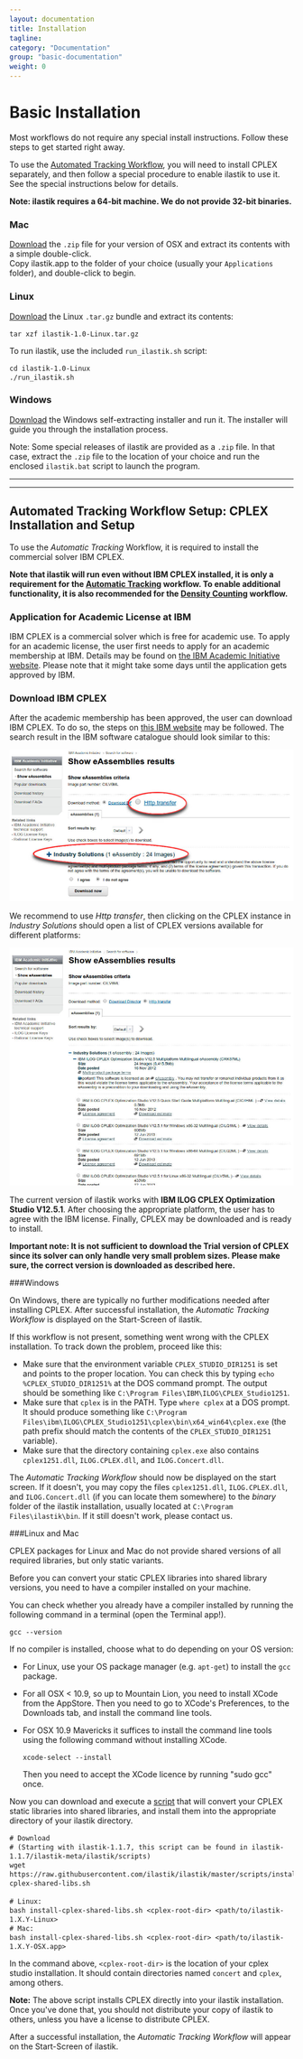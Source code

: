 ```yaml
---
layout: documentation
title: Installation
tagline: 
category: "Documentation"
group: "basic-documentation"
weight: 0
---
```


# Basic Installation

Most workflows do not require any special install instructions.  Follow these steps to get started right away.

To use the [Automated Tracking Workflow]({{baseurl}}/documentation/tracking/tracking.html), you will need to 
install CPLEX separately, and then follow a special procedure to enable ilastik to use it.  
See the special instructions below for details.

**Note: ilastik requires a 64-bit machine.  We do not provide 32-bit binaries.**

### Mac

[Download]({{site.baseurl}}/download.html) the `.zip` file for your version of OSX and extract its contents with a simple double-click.  
Copy ilastik.app to the folder of your choice (usually your `Applications` folder), and double-click to begin. 

### Linux

[Download]({{site.baseurl}}/download.html) the Linux `.tar.gz` bundle and extract its contents:

    tar xzf ilastik-1.0-Linux.tar.gz

To run ilastik, use the included `run_ilastik.sh` script:

    cd ilastik-1.0-Linux
    ./run_ilastik.sh

### Windows

[Download]({{site.baseurl}}/download.html) the Windows self-extracting installer and run it.
The installer will guide you through the installation process.

Note: Some special releases of ilastik are provided as a `.zip` file.  In that case, extract the 
`.zip` file to the location of your choice and run the enclosed `ilastik.bat` script to launch the program.

-----------------

-----------------

## Automated Tracking Workflow Setup: CPLEX Installation and Setup

To use the *Automatic Tracking* Workflow, it is required to install the commercial solver IBM CPLEX. 

**Note that ilastik will run even without IBM CPLEX installed, it is only a requirement for the [Automatic Tracking]({{baseurl}}/documentation/tracking/tracking.html) workflow.
To enable additional functionality, it is also recommended for the [Density Counting]({{baseurl}}/documentation/counting/counting.html) workflow.**

### Application for Academic License at IBM

IBM CPLEX is a commercial solver which is free for academic use.
To apply for an academic license, the user first needs to apply for an 
academic membership at IBM. Details may be found on
[the IBM Academic Initiative website](http://www-03.ibm.com/ibm/university/academic/pub/page/membership).
Please note that it might take some days until the application gets approved by IBM.

### Download IBM CPLEX

After the academic membership has been approved, the user can download IBM CPLEX. To do so, 
the steps on [this IBM website](http://www-03.ibm.com/ibm/university/academic/pub/jsps/assetredirector.jsp?asset_id=1070)
may be followed. 
The search result in the IBM software catalogue should look similar to this:

<a href="./fig/ibm_search_result.jpg" data-toggle="lightbox">
<img src="./fig/ibm_search_result.jpg" class="img-responsive"></a>

We recommend to use *Http transfer*, then clicking on the CPLEX instance in *Industry Solutions* should open
a list of CPLEX versions available for different platforms:

<a href="./fig/cplex_result.jpg" data-toggle="lightbox">
<img src="./fig/cplex_result.jpg" class="img-responsive"></a>

The current version of ilastik works with 
**IBM ILOG CPLEX Optimization Studio V12.5.1**.
After choosing the appropriate platform, the user has to agree with the IBM license. 
Finally, CPLEX may be downloaded and is ready to install.

**Important note: It is not sufficient to download the Trial version of CPLEX since its solver can only handle
very small problem sizes. Please make sure, the correct version is downloaded as described here.**


###Windows

On Windows, there are typically no further modifications needed after installing CPLEX. 
After successful installation, the *Automatic Tracking Workflow* is displayed on the Start-Screen of ilastik.

If this workflow is not present, something went wrong with the CPLEX installation. To track down the problem, proceed like this:
* Make sure that the environment variable `CPLEX_STUDIO_DIR1251` is set and points to the proper location. You can check this by typing `echo %CPLEX_STUDIO_DIR1251%` at the DOS command prompt. The output should be something like `C:\Program Files\IBM\ILOG\CPLEX_Studio1251`.
* Make sure that `cplex` is in the PATH. Type `where cplex` at a DOS prompt. It should produce something like `C:\Program Files\ibm\ILOG\CPLEX_Studio1251\cplex\bin\x64_win64\cplex.exe` (the path prefix should match the contents of the `CPLEX_STUDIO_DIR1251` variable).
* Make sure that the directory containing `cplex.exe` also contains `cplex1251.dll`, `ILOG.CPLEX.dll`, and `ILOG.Concert.dll`. 

The *Automatic Tracking Workflow* should now be displayed on the start screen. If it doesn't, you may copy the files `cplex1251.dll`, `ILOG.CPLEX.dll`, and `ILOG.Concert.dll` (if you can locate them somewhere) to the *binary* folder of the ilastik installation, usually located at `C:\Program Files\ilastik\bin`. If it still doesn't work, please contact us.


###Linux and Mac

CPLEX packages for Linux and Mac do not provide shared versions of all required libraries, but only static variants.

Before you can convert your static CPLEX libraries into shared library versions, you need to have a compiler installed on your machine.

You can check whether you already have a compiler installed by running the following command in a terminal (open the Terminal app!).
    
    gcc --version

If no compiler is installed, choose what to do depending on your OS version:

- For Linux, use your OS package manager (e.g. `apt-get`) to install the `gcc` package.
- For all OSX < 10.9, so up to Mountain Lion, you need to install XCode from the AppStore. Then you need to go to XCode's Preferences, to the Downloads tab, and install the command line tools.
- For OSX 10.9 Mavericks it suffices to install the command line tools using the following command without installing XCode.

      xcode-select --install

  Then you need to accept the XCode licence by running "sudo gcc" once.

Now you can download and execute a [script][] that will convert your CPLEX static libraries into shared libraries, and install them into the appropriate directory of your ilastik directory.

    # Download
    # (Starting with ilastik-1.1.7, this script can be found in ilastik-1.1.7/ilastik-meta/ilastik/scripts)
    wget https://raw.githubusercontent.com/ilastik/ilastik/master/scripts/install-cplex-shared-libs.sh
    
    # Linux:
    bash install-cplex-shared-libs.sh <cplex-root-dir> <path/to/ilastik-1.X.Y-Linux>
    # Mac:
    bash install-cplex-shared-libs.sh <cplex-root-dir> <path/to/ilastik-1.X.Y-OSX.app>

In the command above, `<cplex-root-dir>` is the location of your cplex studio installation.  It should contain directories named `concert` and `cplex`, among others.

**Note:** The above script installs CPLEX directly into your ilastik installation.  Once you've done that, you should not distribute your copy of ilastik to others, unless you have a license to distribute CPLEX.

[script]: https://github.com/ilastik/ilastik/blob/master/scripts/install-cplex-shared-libs.sh

After a successful installation, the *Automatic Tracking Workflow* will appear on the Start-Screen of ilastik.
